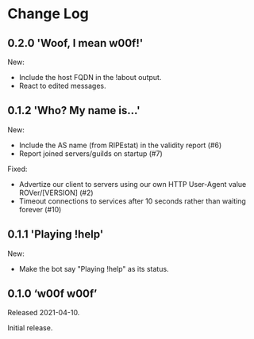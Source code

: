 # Change Log

## 0.2.0 'Woof, I mean w00f!'

New:
* Include the host FQDN in the !about output.
* React to edited messages.

## 0.1.2 'Who? My name is...'

New:

* Include the AS name (from RIPEstat) in the validity report (#6)
* Report joined servers/guilds on startup (#7)

Fixed:

* Advertize our client to servers using our own HTTP User-Agent value ROVer/[VERSION] (#2)
* Timeout connections to services after 10 seconds rather than waiting forever (#10)

## 0.1.1 'Playing !help'

New:

* Make the bot say "Playing !help" as its status.

## 0.1.0 ‘w00f w00f’

Released 2021-04-10.

Initial release.